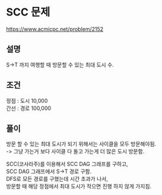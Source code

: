 # SCC 문제
https://www.acmicpc.net/problem/2152

## 설명
S->T 까지 여행할 때 방문할 수 있는 최대 도시 수.  

## 조건
정점 : 도시 10,000  
간선 : 경로 100,000  

## 풀이
방문 할 수 있는 최대 도시가 되기 위해서는 사이클을 모두 방문해야됨.  
-> 그냥 가는거 보다 사이클 다 돌고 가는게 더 많은 도시 방문함.  
  
SCC(코사라주)를 이용해서 SCC DAG 그래프를 구하고,  
SCC DAG 그래프에서 S->T 경로 구함.  
DFS로 모든 경로를 구했는데 시간 초과가 나서,  
방문할 때 해당 정점에서 최대 도시가 작으면 진행 하지 않게 가지침.   
